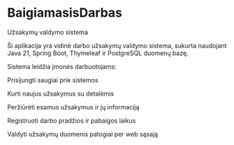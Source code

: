 ﻿# BaigiamasisDarbas

Užsakymų valdymo sistema

Ši aplikacija yra vidinė darbo užsakymų valdymo sistema, sukurta naudojant Java 21, Spring Boot, Thymeleaf ir PostgreSQL duomenų bazę.

Sistema leidžia įmonės darbuotojams:

Prisijungti saugiai prie sistemos

Kurti naujus užsakymus su detalėmis

Peržiūrėti esamus užsakymus ir jų informaciją

Registruoti darbo pradžios ir pabaigos laikus

Valdyti užsakymų duomenis patogiai per web sąsają
